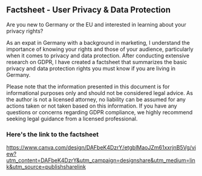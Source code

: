 ## Factsheet - User Privacy & Data Protection

Are you new to Germany or the EU and interested in learning about your privacy rights?

As an expat in Germany with a background in marketing, I understand the importance of knowing your rights and those of your audience, particularly when it comes to privacy and data protection. After conducting extensive research on GDPR, I have created a factsheet that summarizes the basic privacy and data protection rights you must know if you are living in Germany. 

Please note that the information presented in this document is for informational purposes only and should not be considered legal advice. As the author is not a licensed attorney, no liability can be assumed for any actions taken or not taken based on this information. If you have any questions or concerns regarding GDPR compliance, we highly recommend seeking legal guidance from a licensed professional.

### Here's the link to the factsheet
https://www.canva.com/design/DAFbeK4DzrY/etgblMaoJZm61xxrjnB5Vg/view?utm_content=DAFbeK4DzrY&utm_campaign=designshare&utm_medium=link&utm_source=publishsharelink


